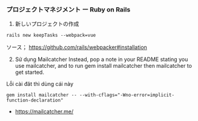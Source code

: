 ### プロジェクトマネジメント ー Ruby on Rails 

1. 新しいプロジェクトの作成

```
rails new keepTasks --webpack=vue
```

ソース； https://github.com/rails/webpacker#installation

2. Sử dụng Mailcatcher 
Instead, pop a note in your README stating you use mailcatcher, and to run gem install mailcatcher then mailcatcher to get started.

Lỗi cài đăt thì dùng cái này 
```
gem install mailcatcher -- --with-cflags="-Wno-error=implicit-function-declaration"
```

- https://mailcatcher.me/

